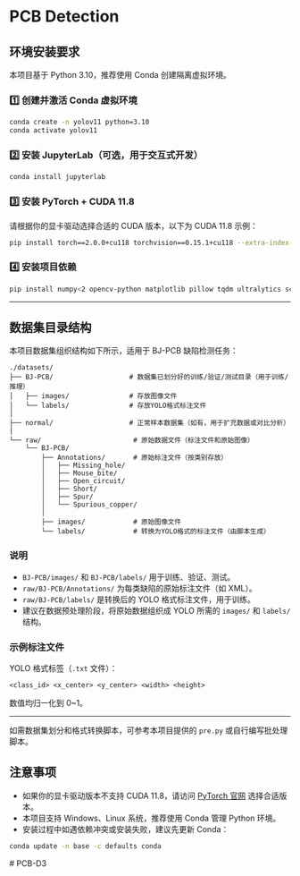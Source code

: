 # PCB Detection

## 环境安装要求

本项目基于 Python 3.10，推荐使用 Conda 创建隔离虚拟环境。

### 1️⃣ 创建并激活 Conda 虚拟环境

```bash
conda create -n yolov11 python=3.10
conda activate yolov11
```

### 2️⃣ 安装 JupyterLab（可选，用于交互式开发）

```bash
conda install jupyterlab
```

### 3️⃣ 安装 PyTorch + CUDA 11.8

请根据你的显卡驱动选择合适的 CUDA 版本，以下为 CUDA 11.8 示例：

```bash
pip install torch==2.0.0+cu118 torchvision==0.15.1+cu118 --extra-index-url https://download.pytorch.org/whl/cu118
```

### 4️⃣ 安装项目依赖

```bash
pip install numpy<2 opencv-python matplotlib pillow tqdm ultralytics scikit-learn
```

---

## 数据集目录结构

本项目数据集组织结构如下所示，适用于 BJ-PCB 缺陷检测任务：

```plaintext
./datasets/
├── BJ-PCB/                   # 数据集已划分好的训练/验证/测试目录（用于训练/推理）
│   ├── images/               # 存放图像文件
│   └── labels/               # 存放YOLO格式标注文件
│
├── normal/                   # 正常样本数据集（如有，用于扩充数据或对比分析）
│
└── raw/                       # 原始数据文件（标注文件和原始图像）
    └── BJ-PCB/
        ├── Annotations/       # 原始标注文件（按类别存放）
        │   ├── Missing_hole/
        │   ├── Mouse_bite/
        │   ├── Open_circuit/
        │   ├── Short/
        │   ├── Spur/
        │   └── Spurious_copper/
        │
        ├── images/            # 原始图像文件
        └── labels/            # 转换为YOLO格式的标注文件（由脚本生成）
```

### 说明

* `BJ-PCB/images/` 和 `BJ-PCB/labels/` 用于训练、验证、测试。
* `raw/BJ-PCB/Annotations/` 为每类缺陷的原始标注文件（如 XML）。
* `raw/BJ-PCB/labels/` 是转换后的 YOLO 格式标注文件，用于训练。
* 建议在数据预处理阶段，将原始数据组织成 YOLO 所需的 `images/` 和 `labels/` 结构。

### 示例标注文件

YOLO 格式标签（`.txt` 文件）：

```
<class_id> <x_center> <y_center> <width> <height>
```

数值均归一化到 0\~1。

---

如需数据集划分和格式转换脚本，可参考本项目提供的 `pre.py` 或自行编写批处理脚本。



## 注意事项

* 如果你的显卡驱动版本不支持 CUDA 11.8，请访问 [PyTorch 官网](https://pytorch.org/get-started/locally/) 选择合适版本。
* 本项目支持 Windows、Linux 系统，推荐使用 Conda 管理 Python 环境。
* 安装过程中如遇依赖冲突或安装失败，建议先更新 Conda：

```bash
conda update -n base -c defaults conda
```
#   P C B - D 3  
 